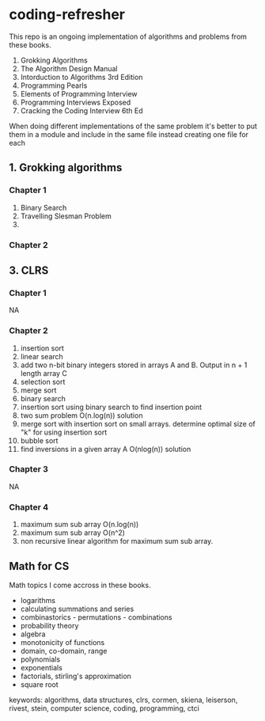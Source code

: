 # coding-refresher

This repo is an ongoing implementation of algorithms and problems from these books.

1. Grokking Algorithms
2. The Algorithm Design Manual
3. Intorduction to Algorithms 3rd Edition
4. Programming Pearls
5. Elements of Programming Interview
6. Programming Interviews Exposed
7. Cracking the Coding Interview 6th Ed

When doing different implementations of the same problem it's better to put them in a module and include in the same file instead creating one file for each

## 1. Grokking algorithms

### Chapter 1

1. Binary Search
2. Travelling Slesman Problem
3. 

### Chapter 2

## 3. CLRS

### Chapter 1

NA

### Chapter 2

1. insertion sort
2. linear search
3. add two n-bit binary integers stored in arrays A and B. Output in n + 1 length array C
4. selection sort
5. merge sort
6. binary search
8. insertion sort using binary search to find insertion point
9. two sum problem O(n.log(n)) solution
10. merge sort with insertion sort on small arrays. determine optimal size of "k" for using insertion sort
11. bubble sort
12. find inversions in a given array A O(nlog(n)) solution

### Chapter 3

NA

### Chapter 4
1. maximum sum sub array O(n.log(n))
2. maximum sum sub array O(n^2)
3. non recursive linear algorithm for maximum sum sub array.

## Math for CS

Math topics I come accross in these books.

- logarithms
- calculating summations and series
- combinastorics - permutations - combinations
- probability theory
- algebra
- monotonicity of functions
- domain, co-domain, range
- polynomials
- exponentials
- factorials, stirling's approximation
- square root

keywords: algorithms, data structures, clrs, cormen, skiena, leiserson, rivest, stein, computer science, coding, programming, ctci